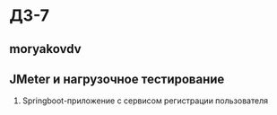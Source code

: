 # ДЗ-7
## moryakovdv

## JMeter и нагрузочное тестирование
1. Springboot-приложение с сервисом регистрации пользователя








